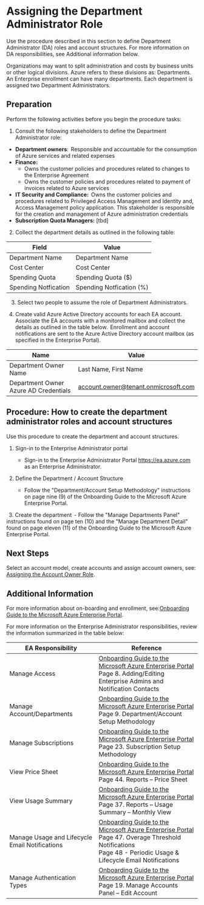 # Assigning the Department Administrator Role


Use the procedure described in this section to define Department Administrator (DA) roles and account structures. For more 
information on DA responsibilities, see Additional information below.   


Organizations may want to split administration and costs by business units or other logical divisions. Azure refers to these 
divisions as: Departments. An Enterprise enrollment can have many departments. Each department is assigned two Department 
Administrators.   


 
## Preparation 


Perform the following activities before you begin the procedure tasks:  
 

1. Consult the following stakeholders to define the Department Administrator role:  

- **Department owners**:  Responsible and accountable for the consumption of Azure services and related expenses  
- **Finance:** 
     - Owns the customer policies and procedures related to changes to the Enterprise Agreement  
     - Owns the customer policies and procedures related to payment of invoices related to Azure services  
- **IT Security and Compliance:**  Owns the customer policies and procedures related to Privileged Access Management 
and Identity and, Access Management policy application. This stakeholder is responsible for the creation and 
management of Azure administration credentials  
- **Subscription Quota Managers:** [tbd]  



2. Collect the department details as outlined in the following table:  


| __Field__ | __Value__ |
|------------------------------|----------------------------|
| Department Name   | Department Name   | 
| Cost Center    | Cost Center | 
| Spending Quota  | Spending Quota ($)  | 
| Spending Notfication    | Spending Notfication (%) | 
  
  
3. Select two people to assume the role of Department Administrators.    

4. Create valid Azure Active Directory accounts for each EA account. Associate the EA accounts with a monitored mailbox and 
collect the details as outlined in the table below.  Enrollment and account notifications are sent to the Azure Active 
Directory account mailbox (as specified in the Enterprise Portal).  


| __Name__ | __Value__ |
|------------------------------|----------------------------|
| Department Owner Name  | Last Name, First Name  | 
| Department Owner Azure AD Credentials     | account.owner@tenant.onmicrosoft.com | 


 


## Procedure:  How to create the department administrator roles and account structures 

Use this procedure to create the department and account structures. 


1. Sign-in to the Enterprise Administrator portal  
   - Sign-in to the Enterprise Administrator Portal https://ea.azure.com as an Enterprise Administrator.  

 

2. Define the Department / Account Structure  
   - Follow the "Department/Account Setup Methodology" instructions on page nine (9) of the Onboarding Guide to the 
Microsoft Azure Enterprise Portal.  

  
3. Create the department  
    - Follow the "Manage Departments Panel" instructions found on page ten (10) and the "Manage Department Detail" found 
on page eleven (11) of the Onboarding Guide to the Microsoft Azure Enterprise Portal.  



## Next Steps 
Select an account model, create accounts and assign account owners, see:  [Assigning the Account Owner Role](1.3-Assigning-the-Account-Owner-Role.md).  


## Additional Information
For more information about on-boarding and enrollment, see:[Onboarding Guide to the Microsoft Azure Enterprise Portal](https://eaportalonboardingvideos.blob.core.windows.net/onboardingvideos/AzureDirectEACustomerOnboardingGuide_En.pdf). 

For more information on the Enterprise Administrator responsibilities, review the information summarized in the table below:  


| __EA Responsibility__ | __Reference__ |
|------------------------------|----------------------------|
| Manage Access   | [Onboarding Guide to the Microsoft Azure Enterprise Portal](https://eaportalonboardingvideos.blob.core.windows.net/onboardingvideos/AzureDirectEACustomerOnboardingGuide_En.pdf) </br> Page 8. Adding/Editing Enterprise Admins and Notification Contacts  | 
| Manage Account/Departments  | [Onboarding Guide to the Microsoft Azure Enterprise Portal](https://eaportalonboardingvideos.blob.core.windows.net/onboardingvideos/AzureDirectEACustomerOnboardingGuide_En.pdf) </br> Page 9. Department/Account Setup Methodology  | 
| Manage Subscriptions   | [Onboarding Guide to the Microsoft Azure Enterprise Portal](https://eaportalonboardingvideos.blob.core.windows.net/onboardingvideos/AzureDirectEACustomerOnboardingGuide_En.pdf) </br> Page 23. Subscription Setup Methodology | 
| View Price Sheet   | [Onboarding Guide to the Microsoft Azure Enterprise Portal](https://eaportalonboardingvideos.blob.core.windows.net/onboardingvideos/AzureDirectEACustomerOnboardingGuide_En.pdf) </br> Page 44. Reports – Price Sheet | 
| View Usage Summary   | [Onboarding Guide to the Microsoft Azure Enterprise Portal](https://eaportalonboardingvideos.blob.core.windows.net/onboardingvideos/AzureDirectEACustomerOnboardingGuide_En.pdf) </br> Page 37.  Reports – Usage Summary – Monthly View | 
| Manage Usage and Lifecycle Email Notifications    | [Onboarding Guide to the Microsoft Azure Enterprise Portal](https://eaportalonboardingvideos.blob.core.windows.net/onboardingvideos/AzureDirectEACustomerOnboardingGuide_En.pdf) </br> Page 47. Overage Threshold Notifications  <br/> Page 48 - Periodic Usage & Lifecycle Email Notifications  | 
| Manage Authentication Types     | [Onboarding Guide to the Microsoft Azure Enterprise Portal](https://eaportalonboardingvideos.blob.core.windows.net/onboardingvideos/AzureDirectEACustomerOnboardingGuide_En.pdf) </br> Page 19. Manage Accounts Panel – Edit Account  | 
